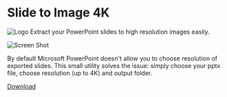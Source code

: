 # Slide to Image 4K
![Logo](https://i.imgur.com/4SWxQ0S.png)
Extract your PowerPoint slides to high resolution images easily.

![Screen Shot](https://i.imgur.com/19YuDHz.png)

By default Microsoft PowerPoint doesn't allow you to choose resolution of exported slides. This small utility solves the issue: simply choose your pptx file, choose resolution (up to 4K) and output folder.



[Download](https://github.com/DmitrySavritsky/Slide-to-image-4K/releases/tag/1.0)
